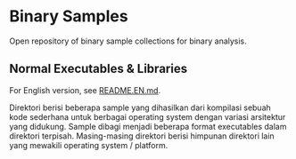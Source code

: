 # Binary Samples

Open repository of binary sample collections for binary analysis.

## Normal Executables & Libraries

For English version, see [README.EN.md](README.EN.md).

Direktori berisi beberapa sample yang dihasilkan dari kompilasi sebuah kode sederhana untuk berbagai operating system dengan variasi arsitektur yang didukung. Sample dibagi menjadi beberapa format executables dalam direktori terpisah. Masing-masing direktori berisi himpunan direktori lain yang mewakili operating system / platform.